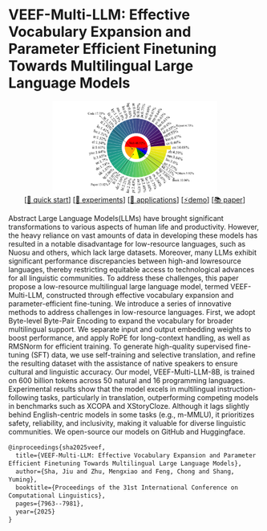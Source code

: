 # VEEF-Multi-LLM: Effective Vocabulary Expansion and Parameter Efficient Finetuning Towards Multilingual Large Language Models

<p align='center'>
    <img alt="AttnTrace" src='assets/Language.pdf' width='65%'/>
    <br>
        [<a href="/quick_start.ipynb">📝 quick start</a>]
    [<a href="#experiments">🔬 experiments</a>]
    [<a href="#applications">🤖 applications</a>]
    [<a href="https://huggingface.co/spaces/SecureLLMSys/AttnTrace">⚡demo</a>]
    [<a href="https://arxiv.org/abs/2508.03793">📚 paper</a>]
    <br>




  
Abstract
Large Language Models(LLMs) have brought significant transformations to various aspects of human life and productivity. However, the heavy reliance on vast amounts of data in developing these models has resulted in a notable disadvantage for low-resource languages, such as Nuosu and others, which lack large datasets. Moreover, many LLMs exhibit significant performance discrepancies between high-and lowresource languages, thereby restricting equitable access to technological advances for all linguistic communities. To address these challenges, this paper propose a low-resource multilingual large language model, termed VEEF-Multi-LLM, constructed through effective vocabulary expansion and parameter-efficient fine-tuning. We introduce a series of innovative methods to address challenges in low-resource languages. First, we adopt Byte-level Byte-Pair Encoding to expand the vocabulary for broader multilingual support. We separate input and output embedding weights to boost performance, and apply RoPE for long-context handling, as well as RMSNorm for efficient training. To generate high-quality supervised fine-tuning (SFT) data, we use self-training and selective translation, and refine the resulting dataset with the assistance of native speakers to ensure cultural and linguistic accuracy. Our model, VEEF-Multi-LLM-8B, is trained on 600 billion tokens across 50 natural and 16 programming languages. Experimental results show that the model excels in multilingual instruction-following tasks, particularly in translation, outperforming competing models in benchmarks such as XCOPA and XStoryCloze. Although it lags slightly behind English-centric models in some tasks (e.g., m-MMLU), it prioritizes safety, reliability, and inclusivity, making it valuable for diverse linguistic communities. We open-source our models on GitHub and Huggingface.









```
@inproceedings{sha2025veef,
  title={VEEF-Multi-LLM: Effective Vocabulary Expansion and Parameter Efficient Finetuning Towards Multilingual Large Language Models},
  author={Sha, Jiu and Zhu, Mengxiao and Feng, Chong and Shang, Yuming},
  booktitle={Proceedings of the 31st International Conference on Computational Linguistics},
  pages={7963--7981},
  year={2025}
}
```
